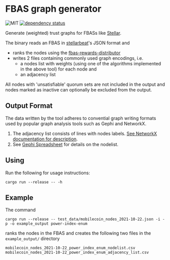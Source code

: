# FBAS graph generator

![MIT](https://img.shields.io/badge/license-MIT-blue.svg)
[![dependency status](https://deps.rs/repo/github/cndolo/fbas-graph-generator/status.svg)](https://deps.rs/repo/github/cndolo/fbas-graph-generator)

Generate (weighted) trust graphs for FBASs like [Stellar](https://www.stellar.org/).

The binary reads an FBAS in [stellarbeat](https://stellarbeat.io/)'s JSON format and

- ranks the nodes using the [fbas-rewards-distributor](https://github.com/cndolo/fbas-reward-distributor)
- writes 2 files containing commonly used graph encodings, i.e.
    - a nodes list with weights (using one of the algorithms implemented in the above tool) for each node and
    - an adjacency list

All nodes with 'unsatisfiable' quorum sets are not included in the output and nodes marked as inactive can optionally be excluded from the output.

## Output Format

The data written by the tool adheres to convential graph writing formats used by popular graph analysis tools such as Gephi and NetworkX.

1. The adjacency list consists of lines with nodes labels.
    [See NetworkX documentation for description](https://networkx.org/documentation/stable/reference/readwrite/adjlist.html#format).
2. See [Gephi Spreadsheet](https://gephi.org/users/supported-graph-formats/spreadsheet/) for details on the nodelist.

## Using

Run the following for usage instructions:

```
cargo run --release -- -h
```

## Example

The command

```
cargo run --release -- test_data/mobilecoin_nodes_2021-10-22.json -i -p -o example_output power-index-enum
```

ranks the nodes in the FBAS and creates the following two files in the `example_output/` directory

```
mobilecoin_nodes_2021-10-22_power_index_enum_nodelist.csv
mobilecoin_nodes_2021-10-22_power_index_enum_adjacency_list.csv
```
